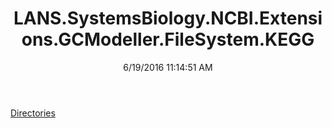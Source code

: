 ﻿---
title: LANS.SystemsBiology.NCBI.Extensions.GCModeller.FileSystem.KEGG
date: 6/19/2016 11:14:51 AM
---

[Directories](T-LANS.SystemsBiology.NCBI.Extensions.GCModeller.FileSystem.KEGG.Directories.html)
